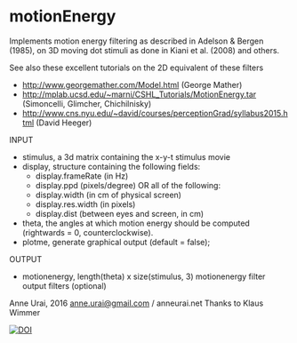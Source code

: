 # motionEnergy

Implements motion energy filtering as described in Adelson & Bergen (1985), on 3D moving dot stimuli as done in Kiani et al. (2008) and others.

See also these excellent tutorials on the 2D equivalent of these filters
* http://www.georgemather.com/Model.html (George Mather)
* http://mplab.ucsd.edu/~marni/CSHL_Tutorials/MotionEnergy.tar (Simoncelli, Glimcher, Chichilnisky)
* http://www.cns.nyu.edu/~david/courses/perceptionGrad/syllabus2015.html (David Heeger)

INPUT
- stimulus, a 3d matrix containing the x-y-t stimulus movie
- display, structure containing the following fields:
  - display.frameRate (in Hz)
  - display.ppd (pixels/degree) OR all of the following:
  - display.width (in cm of physical screen)
  - display.res.width (in pixels)
  - display.dist (between eyes and screen, in cm)
- theta, the angles at which motion energy should be computed
  (rightwards = 0, counterclockwise).
- plotme, generate graphical output (default = false);

OUTPUT
- motionenergy, length(theta) x size(stimulus, 3) motionenergy filter output
filters (optional)

Anne Urai, 2016
anne.urai@gmail.com / anneurai.net
Thanks to Klaus Wimmer

[![DOI](https://zenodo.org/badge/doi/10.5281/zenodo.45139.svg)](http://dx.doi.org/10.5281/zenodo.45139)
